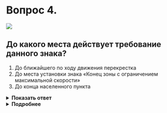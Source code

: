 # Вопрос 4.

![](https://s.drom.ru/i24227/pdd/tickets/2016/1542608451.jpg)

## До какого места действует требование данного знака?

1. До ближайшего по ходу движения перекрестка
2. До места установки знака «Конец зоны с ограничением максимальной скорости»
3. До конца населенного пункта

<details>
<summary><b>Показать ответ</b></summary>
Правильный ответ: 2
</details>
<details>
<summary><b>Подробнее</b></summary>
Действие знака 5.31 «Зона с ограничением максимальной скорости» отменяется только знаком 5.32 «Конец зоны с ограничением максимальной скорости».
(«Дорожные знаки»)
</details>